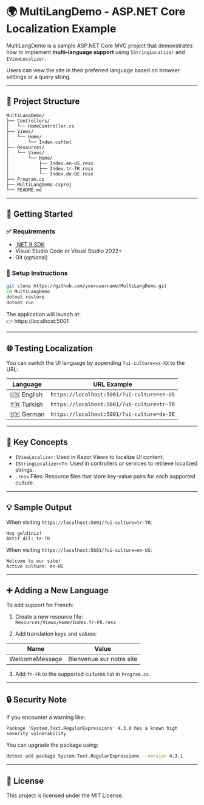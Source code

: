 # 🌍 MultiLangDemo - ASP.NET Core Localization Example

MultiLangDemo is a sample ASP.NET Core MVC project that demonstrates how to implement **multi-language support** using `IStringLocalizer` and `IViewLocalizer`.

Users can view the site in their preferred language based on browser settings or a query string.

---

## 📁 Project Structure

```
MultiLangDemo/
├── Controllers/
│   └── HomeController.cs
├── Views/
│   └── Home/
│       └── Index.cshtml
├── Resources/
│   └── Views/
│       └── Home/
│           ├── Index.en-US.resx
│           ├── Index.tr-TR.resx
│           └── Index.de-DE.resx
├── Program.cs
├── MultiLangDemo.csproj
└── README.md
```

---

## 🚀 Getting Started

### ✅ Requirements

- [.NET 9 SDK](https://dotnet.microsoft.com/download)
- Visual Studio Code or Visual Studio 2022+
- Git (optional)

### 🔧 Setup Instructions

```bash
git clone https://github.com/yourusername/MultiLangDemo.git
cd MultiLangDemo
dotnet restore
dotnet run
```

The application will launch at:  
👉 https://localhost:5001

---

## 🌐 Testing Localization

You can switch the UI language by appending `?ui-culture=xx-XX` to the URL:

| Language | URL Example                                      |
|----------|--------------------------------------------------|
| 🇺🇸 English | `https://localhost:5001/?ui-culture=en-US`       |
| 🇹🇷 Turkish | `https://localhost:5001/?ui-culture=tr-TR`       |
| 🇩🇪 German  | `https://localhost:5001/?ui-culture=de-DE`       |

---

## 🧩 Key Concepts

- `IViewLocalizer`: Used in Razor Views to localize UI content.
- `IStringLocalizer<T>`: Used in controllers or services to retrieve localized strings.
- `.resx` Files: Resource files that store key-value pairs for each supported culture.

---

## 💡 Sample Output

When visiting `https://localhost:5001/?ui-culture=tr-TR`:

```
Hoş geldiniz!
Aktif dil: tr-TR
```

When visiting `https://localhost:5001/?ui-culture=en-US`:

```
Welcome to our site!
Active culture: en-US
```

---

## ➕ Adding a New Language

To add support for French:

1. Create a new resource file:  
   `Resources/Views/Home/Index.fr-FR.resx`

2. Add translation keys and values:

| Name            | Value                      |
|-----------------|----------------------------|
| WelcomeMessage  | Bienvenue sur notre site   |

3. Add `fr-FR` to the supported cultures list in `Program.cs`.

---

## 🔒 Security Note

If you encounter a warning like:

```
Package 'System.Text.RegularExpressions' 4.3.0 has a known high severity vulnerability
```

You can upgrade the package using:

```bash
dotnet add package System.Text.RegularExpressions --version 4.3.1
```

---

## 📄 License

This project is licensed under the MIT License.

